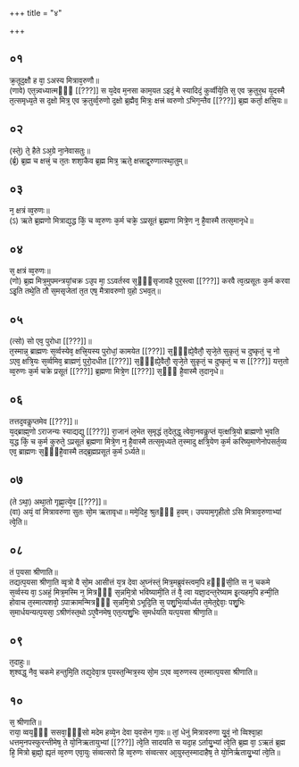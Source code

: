 +++
title = "४"

+++
## ०१
क्र᳘तूद᳘क्षौ ह वा᳘ ऽअस्य मित्राव᳘रुणौ॥  
(णावे) एत᳘न्न्वध्यात्मᳫँ᳭ [[???]] स य᳘देव म᳘नसा काम᳘यत ऽइदं᳘ मे स्यादिदं᳘ कुर्व्वीये᳘ति स᳘ एव क्र᳘तुर᳘थ य᳘दस्मै त᳘त्समृध्य᳘ते स द᳘क्षो मित्र᳘ एव क्र᳘तुर्व्व᳘रुणो द᳘क्षो ब्र᳘ह्मैव᳘ मित्रः᳘ क्षत्त्रं व्वरुणो ऽभिग᳘न्तैव [[???]] ब्र᳘ह्म कर्ता᳘ क्षत्त्रि᳘यः॥  
## ०२
(स्ते᳘) ते᳘ हैते ऽअ᳘ग्रे ना᳘नेवासतुः॥  
(र्ब्र᳘) ब्र᳘ह्म च क्षत्त्रं᳘ च त᳘तः शशा᳘कैव ब्र᳘ह्म मित्र᳘ ऋते᳘ क्षत्त्राद्व᳘रुणात्स्था᳘तुम्॥  
## ०३
न᳘ क्षत्रं व्व᳘रुणः॥  
(ऽ) ऋते ब्र᳘ह्मणो मित्राद्य᳘द्ध किं᳘ च व्व᳘रुणः क᳘र्म चक्रे᳘ ऽप्रसूतं ब्र᳘ह्मणा मित्रे᳘ण न᳘ है᳘वास्मै तत्स᳘मानृधे॥  
## ०४
स᳘ क्षत्रं व्व᳘रुणः॥  
(णो) ब्र᳘ह्म मित्र᳘मुपमन्त्रयां᳘चक्र ऽउ᳘प मा᳘ ऽऽवर्तस्व स᳘ᳫं᳘सृजावहै पुर᳘स्त्वा [[???]] करवै त्व᳘त्प्रसूतः क᳘र्म करवा ऽइ᳘ति तथे᳘ति तौ स᳘मसृजेतां त᳘त एष᳘ मैत्रावरुणो ग्र᳘हो ऽभव᳘त्॥  
## ०५
(त्सो) सो एव᳘ पुरोधा [[???]]॥  
त᳘स्मान्न᳘ ब्राह्मणः स᳘र्व्वस्येव᳘ क्षत्त्रि᳘यस्य पुरोधां᳘ कामयेत [[???]] स᳘ᳫं᳘ह्ये᳘वैतौ᳘ सृजे᳘ते सुकृतं᳘ च दुष्कृतं᳘ च᳘ नो ऽएव᳘ क्षत्रि᳘यः स᳘र्व्वमिव᳘ ब्राह्मणं᳘ पुरो᳘दधीत [[???]] स᳘ᳫं᳘ह्ये᳘वैतौ᳘ सृजे᳘ते सुकृतं᳘ च दुष्कृतं᳘ च स [[???]] यत्त᳘तो व्व᳘रुणः क᳘र्म चक्रे प्रसूतं [[???]] ब्र᳘ह्मणा मित्रे᳘ण [[???]] स᳘ᳫं᳘ है᳘वास्मै त᳘दानृधे॥  
## ०६
तत्तद᳘वकॢप्तमेव [[???]]॥  
य᳘द्ब्राह्म᳘णो ऽराजन्यः स्याद्यद्यु [[???]] रा᳘जानं ल᳘भेत स᳘मृद्धं त᳘देत᳘द्ध᳘ त्वेवा᳘नवकॢप्तं य᳘त्क्षत्रि᳘यो ब्राह्मणो भ᳘वति य᳘द्ध किं᳘ च क᳘र्म कुरुते᳘ ऽप्रसूतं ब्र᳘ह्मणा मित्रे᳘ण न᳘ है᳘वास्मै तत्स᳘मृध्यते त᳘स्मादु क्षत्रि᳘येण क᳘र्म करिष्य᳘माणेनोपसर्त᳘व्य एव᳘ ब्राह्मणः स᳘ᳫं᳘है᳘वास्मै तद्ब्र᳘ह्मप्रसूतं क᳘र्म ऽर्ध्यते॥  
## ०७
(ते ऽथा᳘) अथा᳘तो गृह्णा᳘त्ये᳘व [[???]]॥  
(वा) अयं᳘ वां मित्रावरुणा सुतः सो᳘म ऋतावृधा॥ ममे᳘दिह᳘ श्रुतᳫं᳭ ह᳘वम्। उपयाम᳘गृहीतो ऽसि मित्राव᳘रुणाभ्यां त्वे᳘ति॥  
## ०८
तं प᳘यसा श्रीणाति॥  
तद्यत्प᳘यसा श्रीणा᳘ति व्वृत्रो वै सो᳘म आसीत्तं य᳘त्र देवा अ᳘घ्नंस्तं᳘ मित्र᳘मब्रुवंस्त्वम᳘पि हᳫँ᳭सी᳘ति स न᳘ चकमे स᳘र्व्वस्य वा᳘ ऽअहं᳘ मित्र᳘मस्मि न᳘ मित्रᳫँ᳭ स᳘न्नमि᳘त्रो भविष्यामी᳘ति तं वै᳘ त्वा यज्ञा᳘दन्त᳘रेष्याम इ᳘त्यहम᳘पि हन्मी᳘ति होवाच त᳘स्मात्पशवो᳘ ऽपाक्रामन्मित्रᳫँ᳭ स᳘न्नमि᳘त्रो ऽभूदि᳘ति स᳘ पशु᳘भि᳘र्व्यार्ध्यत त᳘मेत᳘द्देवाः᳘ पशु᳘भिः स᳘मार्धयन्यत्प᳘यसा᳘ ऽश्रीणंस्त᳘थो ऽए᳘वैनमेष᳘ एत᳘त्पशु᳘भिः स᳘मर्धयति यत्प᳘यसा श्रीणा᳘ति॥  
## ०९
त᳘दाहुः॥  
श᳘श्वद्ध᳘ नैव᳘ चकमे हन्तुमि᳘ति तद्य᳘देवा᳘त्र प᳘यस्त᳘न्मित्र᳘स्य सो᳘म ऽएव व्व᳘रुणस्य त᳘स्मात्प᳘यसा श्रीणाति॥  
## १०
स᳘ श्रीणाति॥  
राया᳘ व्वय᳘ᳫँ᳘ ससवा᳘ᳫँ᳘सो मदेम हव्ये᳘न देवा य᳘वसेन गा᳘वः॥ तां᳘ धेनुं मित्रावरुणा यु᳘वं᳘ नो व्विश्वा᳘हा धत्तम᳘नपस्फुरन्तीमेष᳘ ते यो᳘निऋतायुभ्यां [[???]] त्वे᳘ति सादयति स यदा᳘ह ऽर्तायु᳘भ्यां त्वे᳘ति ब्र᳘ह्म वा᳘ ऽऋतं ब्र᳘ह्म हि᳘ मित्रो ब्र᳘ह्मो᳘ ह्यृतं व्व᳘रुण एवा᳘युः संव्वत्सरो हि व्व᳘रुणः संव्वत्सर आ᳘युस्त᳘स्मादाहैष᳘ ते यो᳘निर्ऋतायु᳘भ्यां त्वे᳘ति॥  
